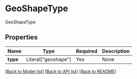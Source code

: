 # GeoShapeType

GeoShapeType

## Properties
Name | Type | Required | Description |
------------ | ------------- | ------------- | ------------- |
**type** | Literal["geoshape"] | Yes | None |


[[Back to Model list]](../../README.md#documentation-for-models) [[Back to API list]](../../README.md#documentation-for-api-endpoints) [[Back to README]](../../README.md)
